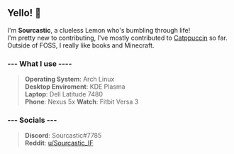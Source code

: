 ## Yello! 👋

I'm **Sourcastic**, a clueless Lemon who's bumbling through life!  
I'm pretty new to contributing, I've mostly contributed to [Catppuccin](https://github.com/catppuccin/catppuccin) so far. Outside of FOSS, I really like books and Minecraft.   
  
### --- What I use ----
>**Operating System**: Arch Linux   
**Desktop Enviroment**: KDE Plasma   
**Laptop**: Dell Latitude 7480  
**Phone**: Nexus 5x
**Watch**: Fitbit Versa 3

### --- Socials ---   
>**Discord**: Sourcastic#7785  
**Reddit**: [u/Sourcastic_IF](https://www.reddit.com/user/Sourcastic_IF/)
<!--
Here are some ideas to get you started:

- 🔭 I’m currently working on ...
- 🌱 I’m currently learning ...
- 👯 I’m looking to collaborate on ...
- 🤔 I’m looking for help with ...
- 💬 Ask me about ...
- 📫 How to reach me: ...
- 😄 Pronouns: ...
- ⚡ Fun fact: ...
-->
